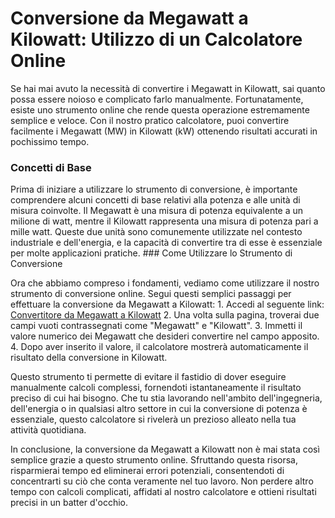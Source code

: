 Conversione da Megawatt a Kilowatt: Utilizzo di un Calcolatore Online
=====================================================================

Se hai mai avuto la necessità di convertire i Megawatt in Kilowatt, sai quanto possa essere noioso e complicato farlo manualmente. Fortunatamente, esiste uno strumento online che rende questa operazione estremamente semplice e veloce. Con il nostro pratico calcolatore, puoi convertire facilmente i Megawatt (MW) in Kilowatt (kW) ottenendo risultati accurati in pochissimo tempo.

### Concetti di Base

Prima di iniziare a utilizzare lo strumento di conversione, è importante comprendere alcuni concetti di base relativi alla potenza e alle unità di misura coinvolte. Il Megawatt è una misura di potenza equivalente a un milione di watt, mentre il Kilowatt rappresenta una misura di potenza pari a mille watt. Queste due unità sono comunemente utilizzate nel contesto industriale e dell'energia, e la capacità di convertire tra di esse è essenziale per molte applicazioni pratiche. ### Come Utilizzare lo Strumento di Conversione

Ora che abbiamo compreso i fondamenti, vediamo come utilizzare il nostro strumento di conversione online. Segui questi semplici passaggi per effettuare la conversione da Megawatt a Kilowatt: 1. Accedi al seguente link: [Convertitore da Megawatt a Kilowatt](https://www.onlinecalculatorsfree.com/it/convert/megawatts-to-kilowatts.html)
2. Una volta sulla pagina, troverai due campi vuoti contrassegnati come "Megawatt" e "Kilowatt".
3. Immetti il valore numerico dei Megawatt che desideri convertire nel campo apposito.
4. Dopo aver inserito il valore, il calcolatore mostrerà automaticamente il risultato della conversione in Kilowatt.

Questo strumento ti permette di evitare il fastidio di dover eseguire manualmente calcoli complessi, fornendoti istantaneamente il risultato preciso di cui hai bisogno. Che tu stia lavorando nell'ambito dell'ingegneria, dell'energia o in qualsiasi altro settore in cui la conversione di potenza è essenziale, questo calcolatore si rivelerà un prezioso alleato nella tua attività quotidiana.

In conclusione, la conversione da Megawatt a Kilowatt non è mai stata così semplice grazie a questo strumento online. Sfruttando questa risorsa, risparmierai tempo ed eliminerai errori potenziali, consentendoti di concentrarti su ciò che conta veramente nel tuo lavoro. Non perdere altro tempo con calcoli complicati, affidati al nostro calcolatore e ottieni risultati precisi in un batter d'occhio.